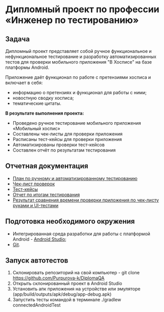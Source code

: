 # Дипломный проект по профессии «Инженер по тестированию»

## Задача
Дипломный проект представляет собой ручное функциональное и нефункциональное тестирование и разработку автоматизированных тестов для проверки мобильного приложения "В Хосписе" на базе платформы Android.

Приложение даёт функционал по работе с претензиями хосписа и включает в себя:
* информацию о претензиях и функционал для работы с ними;
* новостную сводку хосписа;
* тематические цитаты.

**В результате выполнения проекта:**
* Проведено ручное тестирование мобильного приложения «Мобильный хоспис»
* Составлены чек-листы для проверки приложения
* Расписаны тест-кейсы для проверки приложения
* Автоматизированы проверки тест-кейсов
* Составлен отчёт по результатам тестирования

## Отчетная документация
* [План по ручному и автоматизированному тестированию](https://github.com/Purpurova-k/DiplomaQA/blob/master/Documentation/Plan.md)
* [Чек-лист проверок](https://github.com/Purpurova-k/DiplomaQA/blob/master/Documentation/Check.xlsx)
* [Тест-кейсы](https://github.com/Purpurova-k/DiplomaQA/blob/master/Documentation/Cases.xlsx)
* [Отчет по итогам тестирования]()
* [Результат сравнения времени проверки приложения по чек-листу руками и UI-тестами]()

## Подготовка необходимого окружения

* Интегрированная среда разработки для работы с платформой Android - [Android Studio](https://developer.android.com/studio);
* [Git](https://git-scm.com/book/ru/v2/%D0%92%D0%B2%D0%B5%D0%B4%D0%B5%D0%BD%D0%B8%D0%B5-%D0%A3%D1%81%D1%82%D0%B0%D0%BD%D0%BE%D0%B2%D0%BA%D0%B0-Git).

## Запуск автотестов
1. Склонировать репозиторий на свой компьютер - git clone https://github.com/Purpurova-k/DiplomaQA
2. Открыть склонированный проект в Android Studio
3. Установить апк приложения на устройстве или эмуляторе (app/build/outputs/apk/debug/app-debug.apk)
4. Запустить тесты командой в терминале ./gradlew connectedAndroidTest